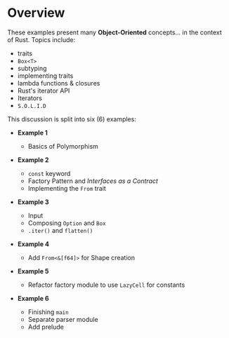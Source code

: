 # Overview

These examples present many **Object-Oriented** concepts... in the context of
Rust. Topics include:

  - traits
  - `Box<T>`
  - subtyping
  - implementing traits
  - lambda functions & closures
  - Rust's iterator API
  - Iterators
  - `S.O.L.I.D`

This discussion is split into six (6) examples:

  - **Example 1**
    - Basics of Polymorphism

  - **Example 2**
    - `const` keyword
    - Factory Pattern and *Interfaces as a Contract*
    - Implementing the `From` trait

  - **Example 3**
    - Input
    - Composing `Option` and `Box`
    - `.iter()` and `flatten()`

  - **Example 4** 
    - Add `From<&[f64]>` for Shape creation

  - **Example 5** 
    - Refactor factory module to use `LazyCell` for constants

  - **Example 6**
    - Finishing `main`
    - Separate parser module
    - Add prelude



